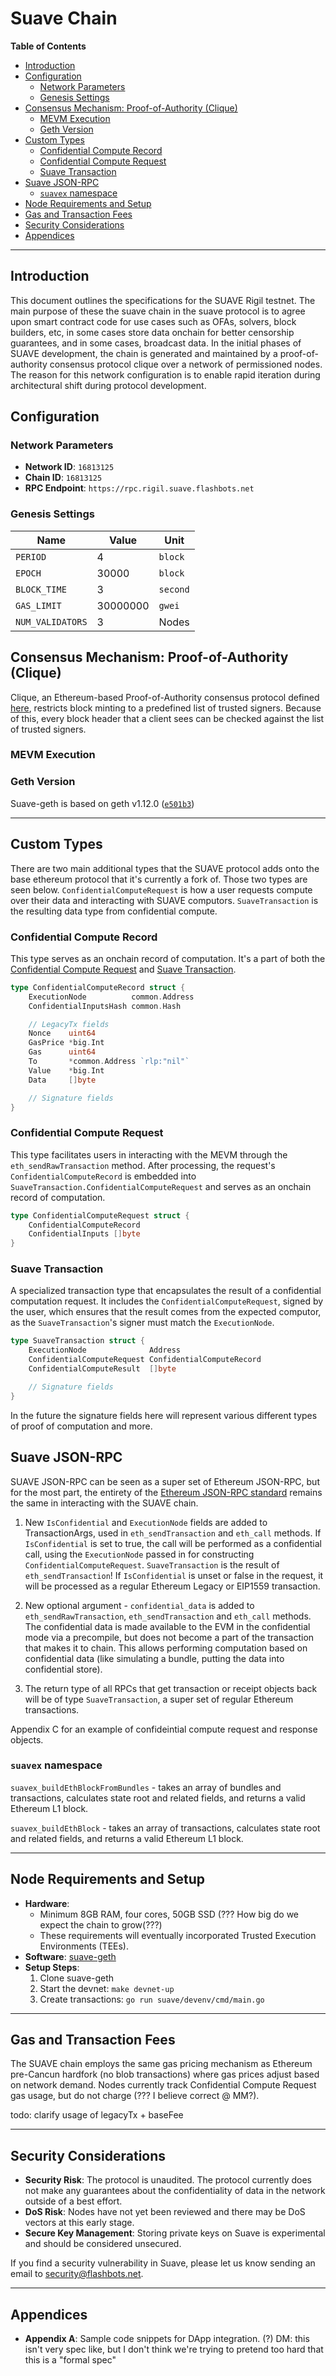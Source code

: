 # Suave Chain

**Table of Contents**

<!-- TOC -->

- [Introduction](#introduction)
- [Configuration](#configuration)
    - [Network Parameters](#network-parameters)
    - [Genesis Settings](#genesis-settings)
- [Consensus Mechanism: Proof-of-Authority (Clique)](#consensus-mechanism-proof-of-authority-clique)
    - [MEVM Execution](#mevm-execution)
    - [Geth Version](#geth-version)
- [Custom Types](#custom-types)
    - [Confidential Compute Record](#confidential-compute-record)
    - [Confidential Compute Request](#confidential-compute-request)
    - [Suave Transaction](#suave-transaction)
- [Suave JSON-RPC](#suave-json-rpc)
    - [`suavex` namespace](#suavex-namespace)
- [Node Requirements and Setup](#node-requirements-and-setup)
- [Gas and Transaction Fees](#gas-and-transaction-fees)
- [Security Considerations](#security-considerations)
- [Appendices](#appendices)

<!-- /TOC -->

---
## Introduction

This document outlines the specifications for the SUAVE Rigil testnet. The main purpose of these the suave chain in the suave protocol is to agree upon smart contract code for use cases such as OFAs, solvers, block builders, etc, in some cases store data onchain for better censorship guarantees, and in some cases, broadcast data. In the initial phases of SUAVE development, the chain is generated and maintained by a proof-of-authority consensus protocol clique over a network of permissioned nodes. The reason for this network configuration is to enable rapid iteration during architectural shift during protocol development.

## Configuration

### Network Parameters

- **Network ID**: `16813125`
- **Chain ID**: `16813125`
- **RPC Endpoint**: `https://rpc.rigil.suave.flashbots.net`

### Genesis Settings

| Name | Value | Unit |
| - | - | - |
| `PERIOD` | 4 | `block`
| `EPOCH` | 30000 | `block`
| `BLOCK_TIME` | 3 | `second`
| `GAS_LIMIT`| 30000000 | `gwei`
| `NUM_VALIDATORS` | 3 | Nodes

## Consensus Mechanism: Proof-of-Authority (Clique)

Clique, an Ethereum-based Proof-of-Authority consensus protocol defined [here](https://eips.ethereum.org/EIPS/eip-225#:~:text=A%20PoA%20scheme%20is%20based,the%20list%20of%20trusted%20signers), restricts block minting to a predefined list of trusted signers. Because of this, every block header that a client sees can be checked against the list of trusted signers.

### MEVM Execution

### Geth Version

Suave-geth is based on geth v1.12.0 ([`e501b3`](https://github.com/flashbots/suave-geth/commit/e501b3b05db8e169f67dc78b7b59bc352b3c638d))

---

## Custom Types

There are two main additional types that the SUAVE protocol adds onto the base ethereum protocol that it's currently a fork of. Those two types are seen below. `ConfidentialComputeRequest` is how a user requests compute over their data and interacting with SUAVE computors. `SuaveTransaction` is the resulting data type from confidential compute.

### Confidential Compute Record

This type serves as an onchain record of computation. It's a part of both the [Confidential Compute Request](#confidential-compute-request) and [Suave Transaction](#suave-transaction).  


```go
type ConfidentialComputeRecord struct {
    ExecutionNode          common.Address
    ConfidentialInputsHash common.Hash

    // LegacyTx fields
    Nonce    uint64
    GasPrice *big.Int
    Gas      uint64
    To       *common.Address `rlp:"nil"`
    Value    *big.Int
    Data     []byte

    // Signature fields
}
```


### Confidential Compute Request

This type facilitates users in interacting with the MEVM through the `eth_sendRawTransaction` method. After processing, the request's `ConfidentialComputeRecord` is embedded into `SuaveTransaction.ConfidentialComputeRequest` and serves as an onchain record of computation.  

```go
type ConfidentialComputeRequest struct {
    ConfidentialComputeRecord
    ConfidentialInputs []byte
}
```

### Suave Transaction

A specialized transaction type that encapsulates the result of a confidential computation request. It includes the `ConfidentialComputeRequest`, signed by the user, which ensures that the result comes from the expected computor, as the `SuaveTransaction`'s signer must match the `ExecutionNode`.  

```go
type SuaveTransaction struct {
    ExecutionNode              Address
    ConfidentialComputeRequest ConfidentialComputeRecord
    ConfidentialComputeResult  []byte

    // Signature fields
}
```
In the future the signature fields here will represent various different types of proof of computation and more.

## Suave JSON-RPC

SUAVE JSON-RPC can be seen as a super set of Ethereum JSON-RPC, but for the most part, the entirety of the [Ethereum JSON-RPC standard](https://geth.ethereum.org/docs/interacting-with-geth/rpc) remains the same in interacting with the SUAVE chain.

1. New `IsConfidential` and `ExecutionNode` fields are added to TransactionArgs, used in `eth_sendTransaction` and `eth_call` methods.
If `IsConfidential` is set to true, the call will be performed as a confidential call, using the `ExecutionNode` passed in for constructing `ConfidentialComputeRequest`.
`SuaveTransaction` is the result of `eth_sendTransaction`! If `IsConfidential` is unset or false in the request, it will be processed as a regular Ethereum Legacy or EIP1559 transaction.

2. New optional argument - `confidential_data` is added to `eth_sendRawTransaction`, `eth_sendTransaction` and `eth_call` methods.
The confidential data is made available to the EVM in the confidential mode via a precompile, but does not become a part of the transaction that makes it to chain. This allows performing computation based on confidential data (like simulating a bundle, putting the data into confidential store).

3. The return type of all RPCs that get transaction or receipt objects back will be of type `SuaveTransaction`, a super set of regular Ethereum transactions.

Appendix C for an example of confideintial compute request and response objects.

### `suavex` namespace

`suavex_buildEthBlockFromBundles` - takes an array of bundles and transactions, calculates state root and related fields, and returns a valid Ethereum L1 block.

`suavex_buildEthBlock` - takes an array of transactions, calculates state root and related fields, and returns a valid Ethereum L1 block.

---

## Node Requirements and Setup

- **Hardware**:
    - Minimum 8GB RAM, four cores, 50GB SSD (??? How big do we expect the chain to grow(???)
    - These requirements will eventually incorporated Trusted Execution Environments (TEEs).
- **Software**: [suave-geth](https://github.com/flashbots/suave-geth/)
- **Setup Steps**:
    1. Clone suave-geth
    2. Start the devnet: `make devnet-up`
    3. Create transactions: `go run suave/devenv/cmd/main.go`

---

## Gas and Transaction Fees

The SUAVE chain employs the same gas pricing mechanism as Ethereum pre-Cancun hardfork (no blob transactions) where gas prices adjust based on network demand. Nodes currently track Confidential Compute Request gas usage, but do not charge (??? I believe correct @ MM?).

todo: clarify usage of legacyTx + baseFee

---

## Security Considerations

- **Security Risk**: The protocol is unaudited. The protocol currently does not make any guarantees about the confidentiality of data in the network outside of a best effort.
- **DoS Risk**: Nodes have not yet been reviewed and there may be DoS vectors at this early stage.
- **Secure Key Management**: Storing private keys on Suave is experimental and should be considered unsecured.

If you find a security vulnerability in Suave, please let us know sending an email to security@flashbots.net.

---

## Appendices

- **Appendix A**: Sample code snippets for DApp integration. (?) DM: this isn't very spec like, but I don't think we're trying to pretend too hard that this is a "formal spec"
